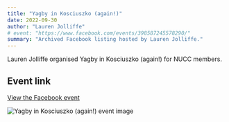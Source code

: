 ```yaml
---
title: "Yagby in Kosciuszko (again!)"
date: 2022-09-30
author: "Lauren Jolliffe"
# event: "https://www.facebook.com/events/398587245578290/"
summary: "Archived Facebook listing hosted by Lauren Jolliffe."
---
```

Lauren Jolliffe organised Yagby in Kosciuszko (again!) for NUCC members.

## Event link

[View the Facebook event](https://www.facebook.com/events/398587245578290/)

![Yagby in Kosciuszko (again!) event image](/trip/event-images/20220930_yagby_in_kosciuszko_again.jpg)
